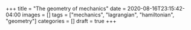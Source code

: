+++
title = "The geometry of mechanics"
date = 2020-08-16T23:15:42-04:00
images = []
tags = ["mechanics", "lagrangian", "hamiltonian", "geometry"]
categories = []
draft = true
+++
